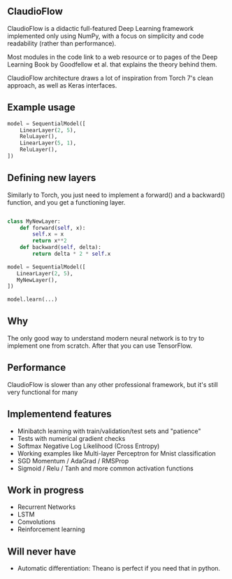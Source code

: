 ## ClaudioFlow
ClaudioFlow is a didactic full-featured Deep Learning framework implemented only using NumPy,
with a focus on simplicity
and code readability (rather than performance).

Most modules in the code link to a web resource or to pages of the
Deep Learning Book by Goodfellow et al. that explains the theory behind them.

ClaudioFlow architecture draws a lot of inspiration from Torch 7's clean approach, as well
as Keras interfaces.

## Example usage
```python
model = SequentialModel([
    LinearLayer(2, 5),
    ReluLayer(),
    LinearLayer(5, 1),
    ReluLayer(),
])
```


## Defining new layers
Similarly to Torch, you just need to implement a forward() and a backward() function, and you get a functioning layer.
```python

class MyNewLayer:
    def forward(self, x):
        self.x = x
        return x**2
    def backward(self, delta):
        return delta * 2 * self.x
        
model = SequentialModel([
   LinearLayer(2, 5),
   MyNewLayer(),
])
 
model.learn(...)
```

## Why
The only good way to understand modern neural network is to try to implement one from scratch.
After that you can use TensorFlow.

## Performance
ClaudioFlow is slower than any other professional framework, but it's still very functional
for many

## Implementend features
- Minibatch learning with train/validation/test sets and "patience"
- Tests with numerical gradient checks
- Softmax Negative Log Likelihood (Cross Entropy)
- Working examples like Multi-layer Perceptron for Mnist classification
- SGD Momentum / AdaGrad / RMSProp
- Sigmoid / Relu / Tanh and more common activation functions

## Work in progress
- Recurrent Networks
- LSTM
- Convolutions
- Reinforcement learning

## Will never have
- Automatic differentiation: Theano is perfect if you need that in python.

